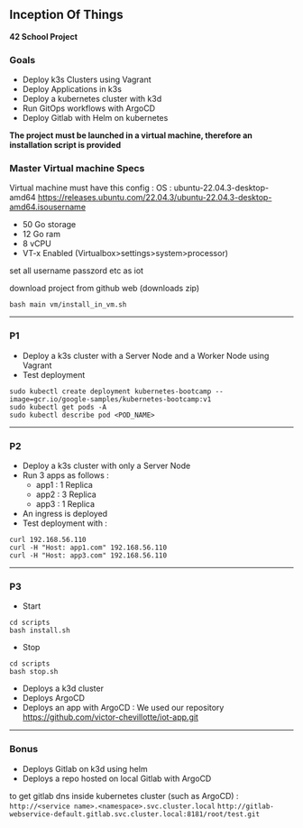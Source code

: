 ## Inception Of Things

__42 School Project__  

### Goals

- Deploy k3s Clusters using Vagrant
- Deploy Applications in k3s
- Deploy a kubernetes cluster with k3d
- Run GitOps workflows with ArgoCD
- Deploy Gitlab with Helm on kubernetes

**The project must be launched in a virtual machine, therefore an installation script is provided**  


### Master Virtual machine Specs

Virtual machine must have this config :
OS : ubuntu-22.04.3-desktop-amd64
https://releases.ubuntu.com/22.04.3/ubuntu-22.04.3-desktop-amd64.isousername 

- 50 Go storage
- 12 Go ram
- 8 vCPU
- VT-x Enabled (Virtualbox>settings>system>processor)

set all username passzord etc as iot

download project from github web (downloads zip)
```
bash main vm/install_in_vm.sh
```

---
### P1

- Deploy a k3s cluster with a Server Node and a Worker Node using Vagrant 
- Test deployment
```
sudo kubectl create deployment kubernetes-bootcamp --image=gcr.io/google-samples/kubernetes-bootcamp:v1
sudo kubectl get pods -A
sudo kubectl describe pod <POD_NAME>
```

---
### P2

- Deploy a k3s cluster with only a Server Node
- Run 3 apps as follows :
    - app1 : 1 Replica
    - app2 : 3 Replica
    - app3 : 1 Replica
- An ingress is deployed
- Test deployment with :
```
curl 192.168.56.110
curl -H "Host: app1.com" 192.168.56.110
curl -H "Host: app3.com" 192.168.56.110
```

---
### P3

- Start 
```
cd scripts
bash install.sh
```
- Stop
```
cd scripts
bash stop.sh
```

- Deploys a k3d cluster 
- Deploys ArgoCD 
- Deploys an app with ArgoCD : We used our repository https://github.com/victor-chevillotte/iot-app.git


---
### Bonus

- Deploys Gitlab on k3d using helm
- Deploys a repo hosted on local Gitlab with ArgoCD

to get gitlab dns inside kubernetes cluster (such as ArgoCD) :
```http://<service name>.<namespace>.svc.cluster.local```
```http://gitlab-webservice-default.gitlab.svc.cluster.local:8181/root/test.git```